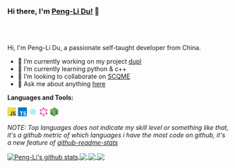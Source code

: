 ### Hi there, I'm [Peng-Li Du!](https://dupl10.github.io) 👋

<br />
<br />

Hi, I'm Peng-Li Du, a passionate self-taught developer from China.

- 🔭 I’m currently working on my project [dupl](https://github.com/dupl10/dupl)
- 🌱 I’m currently learning python & c++
- 👯 I’m looking to collaborate on [SCQME](https://github.com/Wang-Yao-USTC/SCQME)
- 💬 Ask me about anything [here](https://github.com/dupl10/dupl10/issues)

**Languages and Tools:**  

<code><img height="20" src="https://raw.githubusercontent.com/github/explore/80688e429a7d4ef2fca1e82350fe8e3517d3494d/topics/javascript/javascript.png"></code>
<code><img height="20" src="https://raw.githubusercontent.com/github/explore/80688e429a7d4ef2fca1e82350fe8e3517d3494d/topics/typescript/typescript.png"></code>
<code><img height="20" src="https://raw.githubusercontent.com/github/explore/80688e429a7d4ef2fca1e82350fe8e3517d3494d/topics/react/react.png"></code>
<code><img height="20" src="https://raw.githubusercontent.com/github/explore/5c058a388828bb5fde0bcafd4bc867b5bb3f26f3/topics/graphql/graphql.png"></code>
<code><img height="20" src="https://raw.githubusercontent.com/github/explore/80688e429a7d4ef2fca1e82350fe8e3517d3494d/topics/nodejs/nodejs.png"></code>    

<!--- 
  if you have forked this to use on your profile, 
  Change the `github-readme-stats.anuraghazra1.vercel.app` to `github-readme-stats.vercel.app` 
--->

<!-- Change the `github-readme-stats.anuraghazra1.vercel.app` to `github-readme-stats.vercel.app`  -->

*NOTE: Top languages does not indicate my skill level or something like that, it's a github metric of which languages i have the most code on github, it's a new feature of [github-readme-stats](https://github.com/dupl10/github-readme-stats)*


<a href="https://github.com/dupl10">
  <img align="center" src="https://github-readme-stats.vercel.app/api?username=dupl10&show_icons=true&include_all_commits=true&theme=radical" alt="Peng-Li's github stats" />
</a>
<a href="https://github.com/dupl10">
  <!-- Change the `github-readme-stats.anuraghazra1.vercel.app` to `github-readme-stats.vercel.app`  -->
  <img align="center" src="https://github-readme-stats.vercel.app/api/top-langs/?username=dupl10&layout=compact&theme=radical" />
</a>

<a href="https://github.com/dupl10/dupl10">
  <!-- Change the `github-readme-stats.anuraghazra1.vercel.app` to `github-readme-stats.vercel.app`  -->
  <img align="center" src="https://github-readme-stats.vercel.app/api/pin/?username=dupl10&repo=dupl10&theme=radical" />
</a>    
<a href="https://github.com/dupl10/dupl10.github.io">
  <!-- Change the `github-readme-stats.anuraghazra1.vercel.app` to `github-readme-stats.vercel.app`  -->
  <img align="center" src="https://github-readme-stats.vercel.app/api/pin/?username=dupl10&repo=dupl10.github.io&theme=radical" />
</a>
